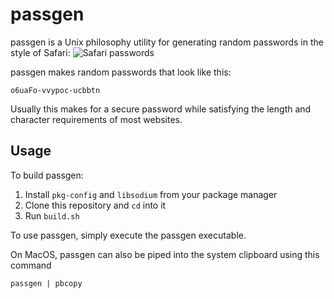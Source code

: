# passgen
passgen is a Unix philosophy utility for generating random passwords in the style of Safari:
![Safari passwords](https://i.imgur.com/cihqhzS.png)

passgen makes random passwords that look like this:

    o6uaFo-vvypoc-ucbbtn

Usually this makes for a secure password while satisfying the length and
character requirements of most websites.

## Usage

To build passgen:

1. Install `pkg-config` and `libsodium` from your package manager
2. Clone this repository and `cd` into it
2. Run `build.sh`

To use passgen, simply execute the passgen executable.

On MacOS, passgen can also be piped into the system clipboard using this command

    passgen | pbcopy
